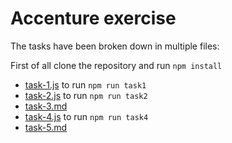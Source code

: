 # Accenture exercise

The tasks have been broken down in multiple files:

First of all clone the repository and run `npm install`

- [task-1.js](task-1.js) to run `npm run task1`
- [task-2.js](task-2.js) to run `npm run task2`
- [task-3.md](task-3.md)
- [task-4.js](task-4.js) to run `npm run task4`
- [task-5.md](task-5.md)
